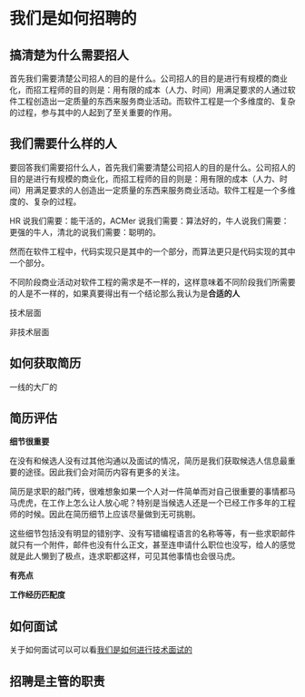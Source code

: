 # 我们是如何招聘的



## 搞清楚为什么需要招人

首先我们需要清楚公司招人的目的是什么。公司招人的目的是进行有规模的商业化，而招工程师的目的则是：用有限的成本（人力、时间）用满足要求的人通过软件工程创造出一定质量的东西来服务商业活动。而软件工程是一个多维度的、复杂的过程，参与其中的人起到了至关重要的作用。






## 我们需要什么样的人


要回答我们需要招什么人，首先我们需要清楚公司招人的目的是什么。公司招人的目的是进行有规模的商业化，而招工程师的目的则是：用有限的成本（人力、时间）用满足要求的人创造出一定质量的东西来服务商业活动。软件工程是一个多维度的、复杂的过程。

HR 说我们需要：能干活的，ACMer 说我们需要：算法好的，牛人说我们需要：更强的牛人，清北的说我们需要：聪明的。


然而在软件工程中，代码实现只是其中的一个部分，而算法更只是代码实现的其中一个部分。

不同阶段商业活动对软件工程的需求是不一样的，这样意味着不同阶段我们所需要的人是不一样的，如果真要得出有一个结论那么我认为是**合适的人**



技术层面

非技术层面


## 如何获取简历

一线的大厂的


## 简历评估


**细节很重要**

在没有和候选人没有过其他沟通以及面试的情况，简历是我们获取候选人信息最重要的途径。因此我们会对简历内容有更多的关注。

简历是求职的敲门砖，很难想象如果一个人对一件简单而对自己很重要的事情都马马虎虎，在工作上怎么让人放心呢？特别是当候选人还是一个已经工作多年的工程师的时候。因此在简历细节上应该尽量做到无可挑剔。

这些细节包括没有明显的错别字、没有写错编程语言的名称等等，有一些求职邮件就只有一个附件，邮件也没有什么正文，甚至连申请什么职位也没写，给人的感觉就是此人懒到了极点，连求职都这样，可见其他事情也会很马虎。

**有亮点**


**工作经历匹配度**


## 如何面试

关于如何面试可以可以看[我们是如何进行技术面试的](./interview.md)



## 招聘是主管的职责


## 